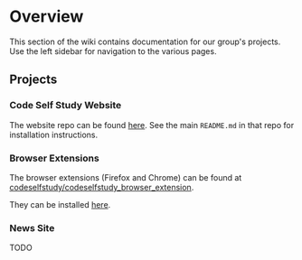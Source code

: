# Overview

This section of the wiki contains documentation for our group's projects. Use the left sidebar for navigation to the various pages.

## Projects

### Code Self Study Website

The website repo can be found [here](https://github.com/codeselfstudy/codeselfstudy/). See the main `README.md` in that repo for installation instructions.

### Browser Extensions

The browser extensions (Firefox and Chrome) can be found at [codeselfstudy/codeselfstudy_browser_extension](https://github.com/codeselfstudy/codeselfstudy_browser_extension).

They can be installed [here](https://browser.codeselfstudy.com/).

### News Site

TODO

